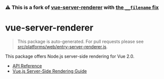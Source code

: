 
### ⚠️ This is a fork of [vue-server-renderer](https://github.com/vuejs/vue/tree/dev/packages/vue-server-renderer) with [the `__filename` fix](https://github.com/vuejs/vue/pull/12242)

# vue-server-renderer

> This package is auto-generated. For pull requests please see [src/platforms/web/entry-server-renderer.js](https://github.com/vuejs/vue/blob/dev/src/platforms/web/entry-server-renderer.js).

This package offers Node.js server-side rendering for Vue 2.0.

- [API Reference](https://ssr.vuejs.org/en/api.html)
- [Vue.js Server-Side Rendering Guide](https://ssr.vuejs.org)
